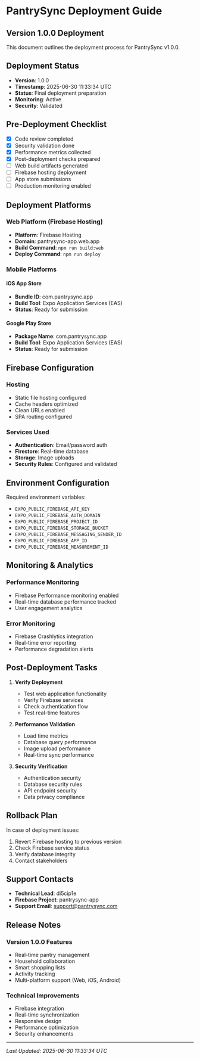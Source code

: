 # PantrySync Deployment Guide

## Version 1.0.0 Deployment

This document outlines the deployment process for PantrySync v1.0.0.

## Deployment Status

- **Version**: 1.0.0
- **Timestamp**: 2025-06-30 11:33:34 UTC
- **Status**: Final deployment preparation
- **Monitoring**: Active
- **Security**: Validated

## Pre-Deployment Checklist

- [x] Code review completed
- [x] Security validation done
- [x] Performance metrics collected
- [x] Post-deployment checks prepared
- [ ] Web build artifacts generated
- [ ] Firebase hosting deployment
- [ ] App store submissions
- [ ] Production monitoring enabled

## Deployment Platforms

### Web Platform (Firebase Hosting)
- **Platform**: Firebase Hosting
- **Domain**: pantrysync-app.web.app
- **Build Command**: `npm run build:web`
- **Deploy Command**: `npm run deploy`

### Mobile Platforms

#### iOS App Store
- **Bundle ID**: com.pantrysync.app
- **Build Tool**: Expo Application Services (EAS)
- **Status**: Ready for submission

#### Google Play Store
- **Package Name**: com.pantrysync.app
- **Build Tool**: Expo Application Services (EAS)
- **Status**: Ready for submission

## Firebase Configuration

### Hosting
- Static file hosting configured
- Cache headers optimized
- Clean URLs enabled
- SPA routing configured

### Services Used
- **Authentication**: Email/password auth
- **Firestore**: Real-time database
- **Storage**: Image uploads
- **Security Rules**: Configured and validated

## Environment Configuration

Required environment variables:
- `EXPO_PUBLIC_FIREBASE_API_KEY`
- `EXPO_PUBLIC_FIREBASE_AUTH_DOMAIN`
- `EXPO_PUBLIC_FIREBASE_PROJECT_ID`
- `EXPO_PUBLIC_FIREBASE_STORAGE_BUCKET`
- `EXPO_PUBLIC_FIREBASE_MESSAGING_SENDER_ID`
- `EXPO_PUBLIC_FIREBASE_APP_ID`
- `EXPO_PUBLIC_FIREBASE_MEASUREMENT_ID`

## Monitoring & Analytics

### Performance Monitoring
- Firebase Performance monitoring enabled
- Real-time database performance tracked
- User engagement analytics

### Error Monitoring
- Firebase Crashlytics integration
- Real-time error reporting
- Performance degradation alerts

## Post-Deployment Tasks

1. **Verify Deployment**
   - Test web application functionality
   - Verify Firebase services
   - Check authentication flow
   - Test real-time features

2. **Performance Validation**
   - Load time metrics
   - Database query performance
   - Image upload performance
   - Real-time sync performance

3. **Security Verification**
   - Authentication security
   - Database security rules
   - API endpoint security
   - Data privacy compliance

## Rollback Plan

In case of deployment issues:
1. Revert Firebase hosting to previous version
2. Check Firebase service status
3. Verify database integrity
4. Contact stakeholders

## Support Contacts

- **Technical Lead**: di5cip1e
- **Firebase Project**: pantrysync-app
- **Support Email**: support@pantrysync.com

## Release Notes

### Version 1.0.0 Features
- Real-time pantry management
- Household collaboration
- Smart shopping lists
- Activity tracking
- Multi-platform support (Web, iOS, Android)

### Technical Improvements
- Firebase integration
- Real-time synchronization
- Responsive design
- Performance optimization
- Security enhancements

---

*Last Updated: 2025-06-30 11:33:34 UTC*